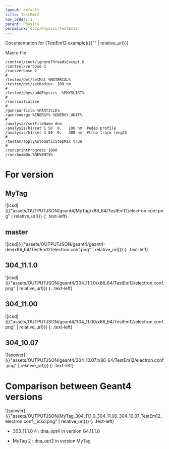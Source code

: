 ```yaml
---
layout: default
title: TestEm12
nav_order: 1
parent: Physics
permalink: docs/Physics/TestEm12
---
```

Documentation for [TestEm12 example]({{"" | relative_url}}) 

Macro file
```
/control/cout/ignoreThreadsExcept 0
/control/verbose 2
/run/verbose 2
#
/testem/det/setMat %MATERIAL%
/testem/det/setRadius  100 nm
#
/testem/phys/addPhysics  %PHYSLIST%
#
/run/initialize
#
/gun/particle %PARTICLE%
/gun/energy %ENERGY% %ENERGY_UNIT%
#
/analysis/setFileName dna
/analysis/h1/set 1 50  0.   100 nm	#edep profile
/analysis/h1/set 3 50  0.   300 nm	#true track length
#
/testem/applyAutomaticStepMax true
#
/run/printProgress 1000
/run/beamOn %NEVENTS%
```
# For version

## MyTag

![icsd]({{"assets/OUTPUTJSON/geant4/MyTag/x86_64/TestEm12/electron.conf.png" | relative_url}})
{: .text-left}

## master

![icsd]({{"assets/OUTPUTJSON/geant4/geant4-dev/x86_64/TestEm12/electron.conf.png" | relative_url}})
{: .text-left}

## 304_11.1.0
![icsd]({{"assets/OUTPUTJSON/geant4/304_11.1.0/x86_64/TestEm12/electron.conf.png" | relative_url}})
{: .text-left}

## 304_11.00
![icsd]({{"assets/OUTPUTJSON/geant4/304_11.00/x86_64/TestEm12/electron.conf.png" | relative_url}})
{: .text-left}

## 304_10.07
![spower]({{"assets/OUTPUTJSON/geant4/304_10.07/x86_64/TestEm12/electron.conf.png" | relative_url}})
{: .text-left}

# Comparison between Geant4 versions

![spower]({{"assets/OUTPUTJSON/MyTag_304_11.1.0_304_11.00_304_10.07_TestEm12_electron.conf__icsd.png" | relative_url}})
{: .text-left}

- 303_11.1.0 4 : dna_opt4 in version G4.11.1.0

- MyTag 2 : dna_opt2 in version MyTag
